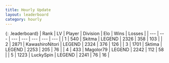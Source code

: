 ```yaml
---
title: Hourly Update
layout: leaderboard
category: hourly
---
```


{: .leaderboard}
| Rank | LV | Player | Division | Elo | Wins | Losses |
| --- | --- | --- | --- | --- | --- | --- |
| <span data-change="0">1</span> | 540 | <span title="ID: 402846">Skitma</span> | LEGEND | <span data-change="8">2326</span> | <span data-change="3">358</span> | <span data-change="0">103</span> |
| <span data-change="0">2</span> | 2871 | <span title="ID: 164871">KawashiroNitori</span> | LEGEND | <span data-change="10">2324</span> | <span data-change="5">376</span> | <span data-change="0">126</span> |
| <span data-change="0">3</span> | 1701 | <span title="ID: 353063">Sktima</span> | LEGEND | <span data-change="0">2253</span> | <span data-change="0">205</span> | <span data-change="0">76</span> |
| <span data-change="0">4</span> | 433 | <span title="ID: 633660">Magolor79</span> | LEGEND | <span data-change="0">2242</span> | <span data-change="0">112</span> | <span data-change="0">58</span> |
| <span data-change="0">5</span> | 1223 | <span title="ID: 498412">LuckySpin</span> | LEGEND | <span data-change="0">2241</span> | <span data-change="0">76</span> | <span data-change="0">16</span> |